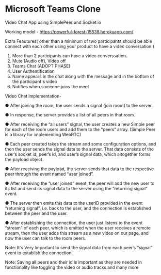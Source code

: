 # Microsoft Teams Clone
Video Chat App using SimplePeer and Socket.io

Working model - https://powerful-forest-15838.herokuapp.com/

Extra Feautures( other than a minimum of two participants should be able connect with each other using your product to have a video conversation.)

1. More than 2 participants can have a video converssation.
2. Mute (Audio off), Video off 
3. Teams Chat (ADOPT PHASE)
4. User Authentification
5. Name appears in the chat along with the message and in the bottom of the participant's video
6. Notifies when someone joins the meet

Video Chat Implementation-

● After joining the room, the user sends a signal (join room) to the server.

● In response, the server provides a list of all peers in that room.

● After receiving the “all users” signal, the user creates a new Simple peer
for each of the room users and add them to the “peers” array.
(Simple Peer is a library for implementing WebRTC)

● Each peer created takes the stream and some configuration options, and
then the user sends the signal data to the server. That data consists of the
user’s socket id, peer’s id, and user’s signal data, which altogether forms
the payload object.

● After receiving the payload, the server sends that data to the respective
peer through the event named “user joined”.

● After receiving the “user joined” event, the peer will add the new user to its
list and send its signal data to the server using the “returning signal” event.

● The server then emits this data to the userID provided in the event
“returning signal”, i.e. back to the user, and the connection is established
between the peer and the user.

● After establishing the connection, the user just listens to the event “stream”
of each peer, which is emitted when the user receives a remote stream,
then the user adds this stream as a new video on our page, and now the
user can talk to the room peers.

Note: It's Very Important to send the signal data from each peer’s “signal” event to establish the
connection.

Note: Saving all peers and their id is important as they are needed in functionality like toggling
the video or audio tracks and many more
